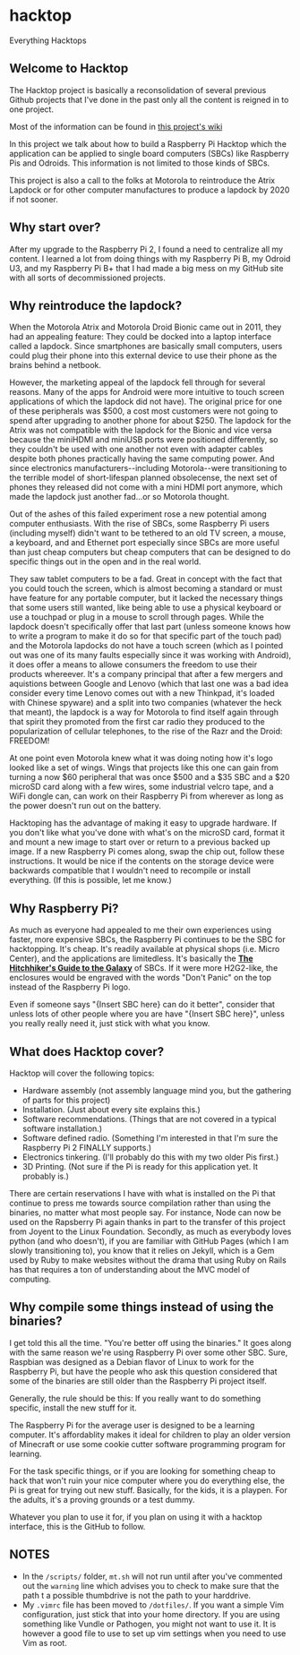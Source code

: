 # hacktop
Everything Hacktops

## Welcome to Hacktop
The Hacktop project is basically a reconsolidation of several previous Github projects that I've done in the past only all the content is reigned in to one project.

Most of the information can be found in [this project's wiki](https://github.com/jrcharney/hacktop/wiki)

In this project we talk about how to build a Raspberry Pi Hacktop which the application can be applied to single board computers (SBCs) like Raspberry Pis and Odroids.  This information is not limited to those kinds of SBCs.

This project is also a call to the folks at Motorola to reintroduce the Atrix Lapdock or for other computer manufactures to produce a lapdock by 2020 if not sooner.

## Why start over?
After my upgrade to the Raspberry Pi 2, I found a need to centralize all my content.  I learned a lot from doing things with my Raspberry Pi B, my Odroid U3, and my Raspberry Pi B+ that I had made a big mess on my GitHub site with all sorts of decommissioned projects.

## Why reintroduce the lapdock?
When the Motorola Atrix and Motorola Droid Bionic came out in 2011, they had an appealing feature: They could be docked into a laptop interface called a lapdock.  Since smartphones are basically small computers, users could plug their phone into this external device to use their phone as the brains behind a netbook.

However, the marketing appeal of the lapdock fell through for several reasons. Many of the apps for Android were more intuitive to touch screen applications of which the lapdock did not have). The original price for one of these peripherals was $500, a cost most customers were not going to spend after upgrading to another phone for about $250.  The lapdock for the Atrix was not compatible with the lapdock for the Bionic and vice versa because the miniHDMI and miniUSB ports were positioned differently, so they couldn't be used with one another not even with adapter cables despite both phones practically having the same computing power. And since electronics manufacturers--including Motorola--were transitioning to the terrible model of short-lifespan planned obsolecense, the next set of phones they released did not come with a mini HDMI port anymore, which made the lapdock just another fad...or so Motorola thought.

Out of the ashes of this failed experiment rose a new potential among computer enthusiasts.  With the rise of SBCs, some Raspberry Pi users (including myself) didn't want to be tethered to an old TV screen, a mouse, a keyboard, and and Ethernet port especially since SBCs are more useful than just cheap computers but cheap computers that can be designed to do specific things out in the open and in the real world.

They saw tablet computers to be a fad.  Great in concept with the fact that you could touch the screen, which is almost becoming a standard or must have feature for any portable computer, but it lacked the necessary things that some users still wanted, like being able to use a physical keyboard or use a touchpad or plug in a mouse to scroll through pages.  While the lapdock doesn't specifically offer that last part (unless someone knows how to write a program to make it do so for that specific part of the touch pad) and the Motorola lapdocks do not have a touch screen (which as I pointed out was one of its many faults especially since it was working with Android), it does offer a means to allowe consumers the freedom to use their products whereever.  It's a company principal that after a few mergers and aquistions between Google and Lenovo (which that last one was a bad idea consider every time Lenovo comes out with a new Thinkpad, it's loaded with Chinese spyware) and a split into two companies (whatever the heck that meant), the lapdock is a way for Motorola to find itself again through that spirit they promoted from the first car radio they produced to the popularization of cellular telephones, to the rise of the Razr and the Droid: FREEDOM!

At one point even Motorola knew what it was doing noting how it's logo looked like a set of wings.  Wings that projects like this one can gain from turning a now $60 peripheral that was once $500 and a $35 SBC and a $20 microSD card along with a few wires, some industrial velcro tape, and a WiFi dongle can, can work on their Raspberry Pi from wherever as long as the power doesn't run out on the battery.

Hacktoping has the advantage of making it easy to upgrade hardware.  If you don't like what you've done with what's on the microSD card, format it and mount a new image to start over or return to a previous backed up image.  If a new Raspberry Pi comes along, swap the chip out, follow these instructions.  It would be nice if the contents on the storage device were backwards compatible that I wouldn't need to recompile or install everything. (If this is possible, let me know.)

## Why Raspberry Pi?
As much as everyone had appealed to me their own experiences using faster, more expensive SBCs, the Raspberry Pi continues to be the SBC for hacktopping. It's cheap. It's readily available at physical shops (i.e. Micro Center), and the applications are limitedless.  It's basically the [**The Hitchhiker's Guide to the Galaxy**](https://en.wikipedia.org/wiki/The_Hitchhiker%27s_Guide_to_the_Galaxy) of SBCs.  If it were more H2G2-like, the enclosures would be engraved with the words "Don't Panic" on the top instead of the Raspberry Pi logo.

Even if someone says "{Insert SBC here} can do it better", consider that unless lots of other people where you are have "{Insert SBC here}", unless you really really need it, just stick with what you know.

## What does Hacktop cover?
Hacktop will cover the following topics:
* Hardware assembly (not assembly language mind you, but the gathering of parts for this project)
* Installation. (Just about every site explains this.)
* Software recommendations. (Things that are not covered in a typical software installation.)
* Software defined radio. (Something I'm interested in that I'm sure the Raspberry Pi 2 FINALLY supports.)
* Electronics tinkering.  (I'll probably do this with my two older Pis first.)
* 3D Printing. (Not sure if the Pi is ready for this application yet.  It probably is.)

There are certain reservations I have with what is installed on the Pi that continue to press me towards source compilation rather than using the binaries, no matter what most people say.  For instance, Node can now be used on the Rapsberry Pi again thanks in part to the transfer of this project from Joyent to the Linux Foundation.  Secondly, as much as everybody loves python (and who doesn't), if you are familiar with GitHub Pages (which I am slowly transitioning to), you know that it relies on Jekyll, which is a Gem used by Ruby to make websites without the drama that using Ruby on Rails has that requires a ton of understanding about the MVC model of computing.

## Why compile some things instead of using the binaries?
I get told this all the time. "You're better off using the binaries."  It goes along with the same reason we're using Raspberry Pi over some other SBC.  Sure, Raspbian was designed as a Debian flavor of Linux to work for the Raspberry Pi, but have the people who ask this question considered that some of the binaries are still older than the Raspberry Pi project itself.

Generally, the rule should be this: If you really want to do something specific, install the new stuff for it.

The Raspberry Pi for the average user is designed to be a learning computer.  It's affordablity makes it ideal for children to play an older version of Minecraft or use some cookie cutter software programming program for learning.

For the task specific things, or if you are looking for something cheap to hack that won't ruin your nice computer where you do everything else, the Pi is great for trying out new stuff.  Basically, for the kids, it is a playpen. For the adults, it's a proving grounds or a test dummy.

Whatever you plan to use it for, if you plan on using it with a hacktop interface, this is the GitHub to follow.

## NOTES

* In the `/scripts/` folder, `mt.sh`  will not run until after you've commented out the `warning` line which advises you to check to make sure that the path t a possible thumbdrive is not the path to your harddrive.
* My `.vimrc` file has been moved to `/dotfiles/`.  If you want a simple Vim configuration, just stick that into your home directory.  If you are using something like Vundle or Pathogen, you might not want to use it.  It is however a good file to use to set up vim settings when you need to use Vim as root.
